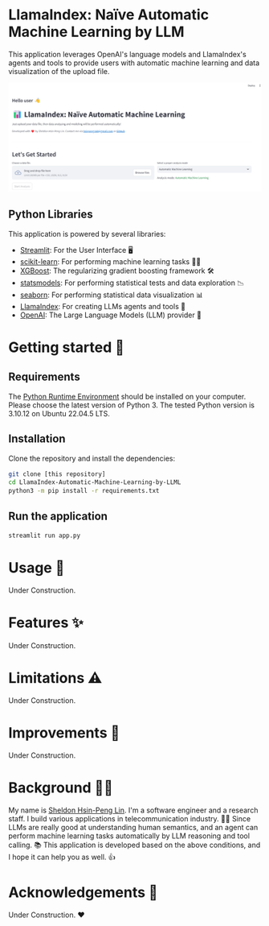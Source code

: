 # LlamaIndex: Naïve Automatic Machine Learning by LLM
This application leverages OpenAI's language models and LlamaIndex's agents and tools to provide users with automatic machine learning and data visualization of the upload file. 

![application homepage](./homepage.png)

## Python Libraries
This application is powered by several libraries:
- [Streamlit](https://streamlit.io/): For the User Interface 🖥️
- [scikit-learn](https://scikit-learn.org/stable/): For performing machine learning tasks 🧑‍💻
- [XGBoost](https://xgboost.ai/): The regularizing gradient boosting framework 🛠️
- [statsmodels](https://www.statsmodels.org/stable/index.html): For performing statistical tests and data exploration 📉
- [seaborn](https://seaborn.pydata.org/): For performing statistical data visualization 📊
- [LlamaIndex](https://www.llamaindex.ai/): For creating LLMs agents and tools 🔗
- [OpenAI](https://openai.com/): The Large Language Models (LLM) provider 🧠


# Getting started 🏁

## Requirements

The [Python Runtime Environment](https://www.python.org/) should be installed on your computer.
Please choose the latest version of Python 3. The tested Python version is 3.10.12 on Ubuntu 22.04.5 LTS.


## Installation

Clone the repository and install the dependencies:

```bash
git clone [this repository]
cd LlamaIndex-Automatic-Machine-Learning-by-LLML
python3 -m pip install -r requirements.txt
```

## Run the application

```bash
streamlit run app.py
```
 
# Usage 📖
Under Construction.


# Features ✨
Under Construction.


# Limitations ⚠️
Under Construction.


# Improvements 🚀
Under Construction.


# Background 🧑‍🎓
My name is [Sheldon Hsin-Peng Lin](https://www.linkedin.com/in/sheldon-hsin-peng-lin-51306685/). I'm a software engineer and a research staff. I build various applications in telecommunication industry. 👨‍🔧
Since LLMs are really good at understanding human semantics, and an agent can perform machine learning tasks automatically by LLM reasoning and tool calling. 📚
This application is developed based on the above conditions, and I hope it can help you as well. 👍


# Acknowledgements 🙏
Under Construction. ❤️